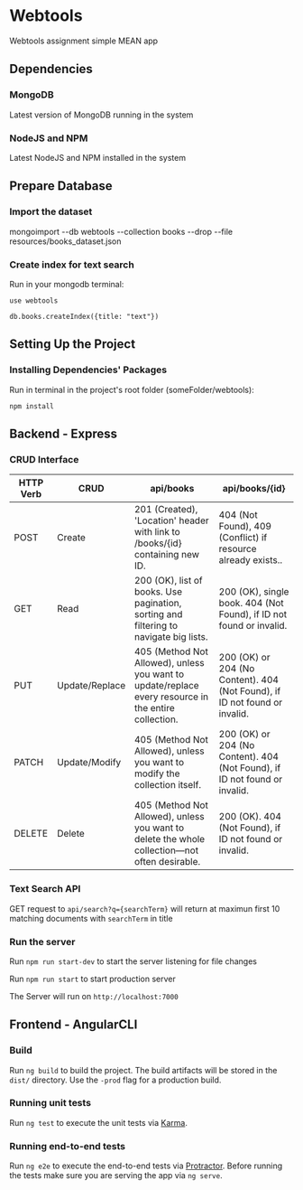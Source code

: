# Webtools
Webtools assignment simple MEAN app

## Dependencies

### MongoDB

Latest version of MongoDB running in the system

### NodeJS and NPM

Latest NodeJS and NPM installed in the system

## Prepare Database

### Import the dataset

mongoimport --db webtools --collection books --drop --file resources/books_dataset.json

### Create index for text search 

Run in your mongodb terminal:

`use webtools`

`db.books.createIndex({title: "text"})`

## Setting Up the Project

### Installing Dependencies' Packages

Run in terminal in the project's root folder (someFolder/webtools):

`npm install`

## Backend - Express

### CRUD Interface
|HTTP Verb|CRUD|api/books|api/books/{id}|
|---------|----|---------|--------------|
|POST|Create|201 (Created), 'Location' header with link to /books/{id} containing new ID.|404 (Not Found), 409 (Conflict) if resource already exists..|
|GET|Read|200 (OK), list of books. Use pagination, sorting and filtering to navigate big lists.|200 (OK), single book. 404 (Not Found), if ID not found or invalid.|
|PUT|Update/Replace|405 (Method Not Allowed), unless you want to update/replace every resource in the entire collection.|200 (OK) or 204 (No Content). 404 (Not Found), if ID not found or invalid.|
|PATCH|Update/Modify|405 (Method Not Allowed), unless you want to modify the collection itself.|200 (OK) or 204 (No Content). 404 (Not Found), if ID not found or invalid.|
|DELETE|Delete|405 (Method Not Allowed), unless you want to delete the whole collection—not often desirable.|200 (OK). 404 (Not Found), if ID not found or invalid.|


### Text Search API

GET request to `api/search?q={searchTerm}` will return at maximun first 10 matching documents with `searchTerm` in title 


### Run the server

Run `npm run start-dev` to start the server listening for file changes

Run `npm run start` to start production server

The Server will run on `http://localhost:7000`

## Frontend - AngularCLI

### Build

Run `ng build` to build the project. The build artifacts will be stored in the `dist/` directory. Use the `-prod` flag for a production build.

### Running unit tests

Run `ng test` to execute the unit tests via [Karma](https://karma-runner.github.io).

### Running end-to-end tests

Run `ng e2e` to execute the end-to-end tests via [Protractor](http://www.protractortest.org/).
Before running the tests make sure you are serving the app via `ng serve`.
